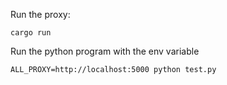 
Run the proxy:

```
cargo run
```

Run the python program with the env variable

```
ALL_PROXY=http://localhost:5000 python test.py
```
